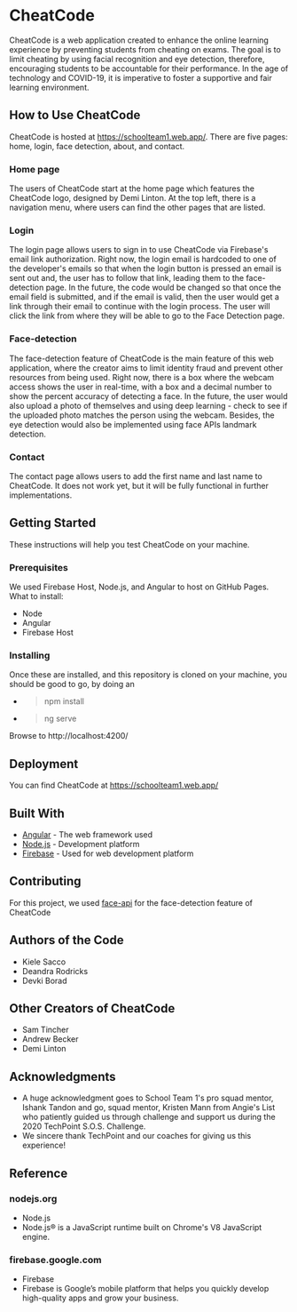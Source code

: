 # CheatCode
CheatCode is a web application created to enhance the online learning experience by preventing students from cheating on exams. The goal is to limit cheating by using facial recognition and eye detection, therefore, encouraging students to be accountable for their performance. In the age of technology and COVID-19, it is imperative to foster a supportive and fair learning environment.

## How to Use CheatCode
CheatCode is hosted at https://schoolteam1.web.app/. There are five pages: home, login, face detection, about, and contact.

### Home page
The users of CheatCode start at the home page which features the CheatCode logo, designed by Demi Linton. At the top left, there is a navigation menu, where users can find the other pages that are listed.

### Login
The login page allows users to sign in to use CheatCode via Firebase's email link authorization. Right now, the login email is hardcoded to one of the developer's emails so that when the login button is pressed an email is sent out and, the user has to follow that link, leading them to the face-detection page. In the future, the code would be changed so that once the email field is submitted, and if the email is valid, then the user would get a link through their email to continue with the login process. The user will click the link from where they will be able to go to the Face Detection page.

### Face-detection
The face-detection feature of CheatCode is the main feature of this web application, where the creator aims to limit identity fraud and prevent other resources from being used. Right now, there is a box where the webcam access shows the user in real-time, with a box and a decimal number to show the percent accuracy of detecting a face. In the future, the user would also upload a photo of themselves and using deep learning - check to see if the uploaded photo matches the person using the webcam. Besides, the eye detection would also be implemented using face APIs landmark detection.

### Contact
The contact page allows users to add the first name and last name to CheatCode. It does not work yet, but it will be fully functional in further implementations. 

## Getting Started 
These instructions will help you test CheatCode on your machine.

### Prerequisites
We used Firebase Host, Node.js, and Angular to host on GitHub Pages.
What to install:
- Node
- Angular
- Firebase Host

### Installing 
Once these are installed, and this repository is cloned on your machine, you should be good to go, by doing an
* > npm install
* > ng serve

Browse to http://localhost:4200/

## Deployment 
You can find CheatCode at https://schoolteam1.web.app/

## Built With
* [Angular](https://cli.angular.io/) - The web framework used
* [Node.js](https://nodejs.org/en/) - Development platform
* [Firebase](https://firebase.google.com/) - Used for web development platform

## Contributing 
For this project, we used [face-api](https://github.com/justadudewhohacks/face-api.js) for the face-detection feature of CheatCode

## Authors of the Code
* Kiele Sacco
* Deandra Rodricks
* Devki Borad

## Other Creators of CheatCode
* Sam Tincher
* Andrew Becker
* Demi Linton

## Acknowledgments
* A huge acknowledgment goes to School Team 1's pro squad mentor, Ishank Tandon and go, squad mentor, Kristen Mann from Angie's List who patiently guided us through challenge and support us during the 2020 TechPoint S.O.S. Challenge.
* We sincere thank TechPoint and our coaches for giving us this experience!

## Reference 

### nodejs.org
* Node.js
* Node.js® is a JavaScript runtime built on Chrome's V8 JavaScript engine.

###  firebase.google.com
* Firebase
* Firebase is Google’s mobile platform that helps you quickly develop high-quality apps and grow your business.

